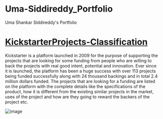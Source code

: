 # Uma-Siddireddy_Portfolio
Uma Shankar Siddireddy's Portfolio

# [KickstarterProjects-Classification](https://github.com/uma-sid/KickstarterProjects-Classification)
Kickstarter is a platform launched in 2009 for the purpose of supporting the projects that are looking for some funding from people who are willing to back the projects with real good intent, potential and innovation. Ever since it is launched, the platform has been a huge success with over 113 projects being funded successfully along with 24 thousand backings and in total 2.4 million dollars funded. The projects that are looking for a funding are listed on the platform with the complete details like the specifications of the product, how it is different from the existing similar projects in the market, uses of the project and how are they going to reward the backers of the project etc.

![image](https://user-images.githubusercontent.com/98278525/193679167-e46af0fe-1889-4c0e-9044-6dc071d20f0a.png)

